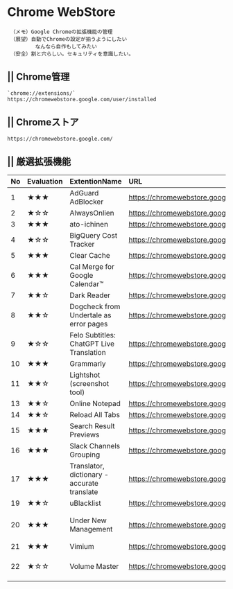# Chrome WebStore
```
 （メモ）Google Chromeの拡張機能の管理
 （展望）自動でChromeの設定が揃うようにしたい
         なんなら自作もしてみたい
 （安全）割と穴らしい。セキュリティを意識したい。
```


## || Chrome管理
    `chrome://extensions/`
    https://chromewebstore.google.com/user/installed


## || Chromeストア
    https://chromewebstore.google.com/


## || 厳選拡張機能

|No |Evaluation|ExtentionName|URL|Explain|
|:- |:-  |:-                                          |:-                                                                        |:-|
|1  |★★★ |AdGuard AdBlocker                           |https://chromewebstore.google.com/detail/bgnkhhnnamicmpeenaelnjfhikgbkllg |(Safety)|
|2  |★☆☆ |AlwaysOnlien                                |https://chromewebstore.google.com/detail/ogafjbhfbmichdpppfebbcameeicchkg |(Slack)|
|3  |★★★ |ato-ichinen                                 |https://chromewebstore.google.com/detail/pojaolkbbklmcifckclknpolncdmbaph |(Search)|
|4  |★☆☆ |BigQuery Cost Tracker                       |https://chromewebstore.google.com/detail/kbdpebmmlgeadcdbdmdebipfhngoiefp |(Usability)|
|5  |★★★ |Clear Cache                                 |https://chromewebstore.google.com/detail/cppjkneekbjaeellbfkmgnhonkkjfpdn |(Safety)|
|6  |★★★ |Cal Merge for Google Calendar™              |https://chromewebstore.google.com/detail/dchpdbljalbfnelbfbgncfidhjoibkah |(Usability)|
|7  |★★☆ |Dark Reader                                 |https://chromewebstore.google.com/detail/eimadpbcbfnmbkopoojfekhnkhdbieeh |(Usability)|
|8  |★★☆ |Dogcheck from Undertale as error pages      |https://chromewebstore.google.com/detail/gldldjjpgpdblaaejdfigckokakanoha |(Safety)|
|9  |★☆☆ |Felo Subtitles: ChatGPT Live Translation    |https://chromewebstore.google.com/detail/ponokiofkijoolhebggofhhibnafebna |(Usability)|
|10 |★★★ |Grammarly                                   |https://chromewebstore.google.com/detail/kbfnbcaeplbcioakkpcpgfkobkghlhen |(English)|
|11 |★★☆ |Lightshot (screenshot tool)                 |https://chromewebstore.google.com/detail/mbniclmhobmnbdlbpiphghaielnnpgdp |(Usability)|
|13 |★★☆ |Online Notepad                              |https://chromewebstore.google.com/detail/gjfbebipmmehllpcoieochgkopadmddh |(Usability)|
|14 |★★☆ |Reload All Tabs                             |https://chromewebstore.google.com/detail/midkcinmplflbiflboepnahkboeonkam |(Usability)|
|15 |★★★ |Search Result Previews                      |https://chromewebstore.google.com/detail/cedcejfiniojnlhlfhcppenochinijfo |(Search)|
|16 |★★★ |Slack Channels Grouping                     |https://chromewebstore.google.com/detail/lcbnhfianneihfgkmfncnhpkpghedbkm |(Slack)|
|17 |★★★ |Translator, dictionary - accurate translate |https://chromewebstore.google.com/detail/bebmphofpgkhclocdbgomhnjcpelbenh |(English)|
|19 |★★☆ |uBlacklist                                  |https://chromewebstore.google.com/detail/pncfbmialoiaghdehhbnbhkkgmjanfhe |(Search)|
|20 |★★★ |Under New Management                        |https://chromewebstore.google.com/detail/jppepdecgemgbgnjnnfjcmanlleioikj |(Safety)※拡張機能警察|
|21 |★★★ |Vimium                                      |https://chromewebstore.google.com/detail/dbepggeogbaibhgnhhndojpepiihcmeb |(Usability)|
|22 |★☆☆ |Volume Master                               |https://chromewebstore.google.com/detail/jghecgabfgfdldnmbfkhmffcabddioke |(Usability) Google Meeet|
